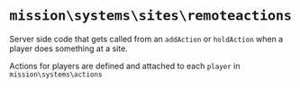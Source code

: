 # `mission\systems\sites\remoteactions`

Server side code that gets called from an `addAction` or `holdAction` when a player does something at a site.

Actions for players are defined and attached to each `player` in `mission\systems\actions`